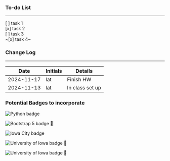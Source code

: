 
### To-do List
---
[ ] task 1    
[x] task 2   
[ ] task 3     
~[x] task 4~ 


### Change Log
--- 

| Date       | Initials | Details            |
|------------|----------|--------------------|
| 2024-11-17 | lat      | Finish HW          |
| 2024-11-13 | lat      | In class set up    |


### Potential Badges to incorporate

![Python badge](https://img.shields.io/static/v1?message=python&logo=python&labelColor=5c5c5c&color=3776AB&logoColor=white&label=%20&style=for-the-badge)

![Bootstrap 5 badge](https://img.shields.io/static/v1?message=Bootstrap%205&logo=bootstrap&labelColor=7952B3&color=7952B3&logoColor=white&label=%20&style=for-the-badge) 

![Iowa City badge](https://img.shields.io/static/v1?message=IA&logo=google-maps&labelColor=ffcd00&color=000000&logoColor=black&label=Iowa%20City&style=for-the-badge)

![University of Iowa badge](https://img.shields.io/static/v1?message=Hawks!!&labelColor=000000&color=FFCD00&label=Go&style=for-the-badge) 

![University of Iowa badge](https://img.shields.io/static/v1?message=Go%20Hawks!!&labelColor=FFCD00&label=%20&color=FFCD00&style=for-the-badge)  

